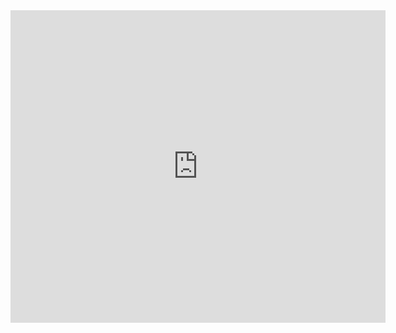 <iframe src="http://docs.google.com/gview?url=https://github.com/liatrio/wikify/raw/master/content/Toolbelt/slack.pdf&embedded=true" style="width:600px; height:500px;" frameborder="0"></iframe>
